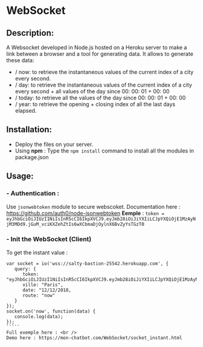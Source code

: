 # WebSocket 

## Description: 
A Websocket developed in Node.js hosted on a Heroku server to make a link between a browser and a tool for generating data. It allows to generate these data:

- / now: to retrieve the instantaneous values of the current index of a city every second.
- / day: to retrieve the instantaneous values of the current index of a city every second + all values of the day since 00: 00: 01 + 00: 00
- / today: to retrieve all the values of the day since 00: 00: 01 + 00: 00
- / year: to retrieve the opening + closing index of all the last days elapsed.

## Installation:
- Deploy the files on your server.
- Using **npm** : Type the `````npm install````` command to install all the modules in package.json

## Usage: 
### - Authentication : 
Use `````jsonwebtoken````` module to secure webscoket. Documentation here : 
https://github.com/auth0/node-jsonwebtoken 
**Eemple** : `````token = eyJhbGciOiJIUzI1NiIsInR5cCI6IkpXVCJ9.eyJmb28iOiJiYXIiLCJpYXQiOjE1MzAyNjM3MDd9.jGuM_vciKXZehZtIs6wXCbmaDjOylnX6BvZyYsTGzT0`````

### - Init the WebSocket (Client)
To get the instant value : 
``````
var socket = io('wss://salty-bastion-25542.herokuapp.com', {
   query: {
      token: 		"eyJhbGciOiJIUzI1NiIsInR5cCI6IkpXVCJ9.eyJmb28iOiJiYXIiLCJpYXQiOjE1MzAyNjM3MDd9.jGuM_vciKXZehZtIs6wXCbmaDjOylnX6BvZyYsTGzT0",
      ville: "Paris",
      date: "12/12/2018,
      route: "now"
   }
});
socket.on('now', function(data) {
   console.log(data);
});
`````
Full exemple here : <br />
Demo here : https://mon-chatbot.com/WebSocket/socket_instant.html
